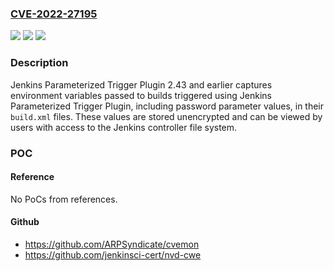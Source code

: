 ### [CVE-2022-27195](https://cve.mitre.org/cgi-bin/cvename.cgi?name=CVE-2022-27195)
![](https://img.shields.io/static/v1?label=Product&message=Jenkins%20Parameterized%20Trigger%20Plugin&color=blue)
![](https://img.shields.io/static/v1?label=Version&message=%3C%3D%202.43%20&color=brighgreen)
![](https://img.shields.io/static/v1?label=Vulnerability&message=CWE-538%3A%20Insertion%20of%20Sensitive%20Information%20into%20Externally-Accessible%20File%20or%20Directory&color=brighgreen)

### Description

Jenkins Parameterized Trigger Plugin 2.43 and earlier captures environment variables passed to builds triggered using Jenkins Parameterized Trigger Plugin, including password parameter values, in their `build.xml` files. These values are stored unencrypted and can be viewed by users with access to the Jenkins controller file system.

### POC

#### Reference
No PoCs from references.

#### Github
- https://github.com/ARPSyndicate/cvemon
- https://github.com/jenkinsci-cert/nvd-cwe

